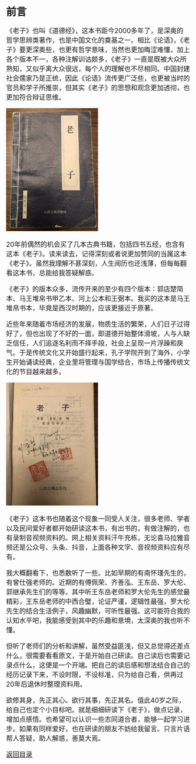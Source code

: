 # 前言

<font size="4">

《老子》也叫《道德经》，这本书距今2000多年了，是深奥的哲学思辨类著作，也是中国文化的奠基之一。相比《论语》，《老子》要更深奥些，也更有哲学意味，当然也更加晦涩难懂，加上各个版本不一，各种注解训诂颇多，《老子》一直是既被大众所熟知，又似乎离大众很远，每个人的理解也不尽相同。中国封建社会儒家乃是正统，因此《论语》流传更广泛些，也更被当时的官员和学子所推崇，但其实《老子》的思想和观念更加透彻，也更加符合辩证思维。

<img src="../images/cover.jpg" width="50%">

20年前偶然的机会买了几本古典书籍，包括四书五经，也含有这本《老子》。读来读去，记得深刻或者说更加赞同的当属这本《老子》。虽然我理解不甚深刻，人生阅历也还浅薄，但每每翻看这本书，总能给我答疑解惑。


《老子》的版本众多，流传开来的至少有四个版本：郭店楚简本、马王堆帛书甲乙本、河上公本和王弼本。我买的这本是马王堆帛书本，毕竟是西汉时期的，应该更接近于原著。



近些年来随着市场经济的发展，物质生活的繁荣，人们日子过得好了，但也出现了不好的一面，即道德开始整体滑坡，人与人缺乏信任，人们追逐名利而不择手段，社会上呈现一片浮躁和戾气。于是传统文化又开始盛行起来，孔子学院开到了海外，小学生开始诵读经典，企业里将管理与国学结合，市场上传播传统文化的节目越来越多。


<img src="../images/preface-1.jpg" width="50%">

《老子》这本书也随着这个现象一同受人关注，很多老师、学者以及民间爱好者都开始研读这本书，有出书的，有做注解的，也有录制音视频资料的。网上相关资料汗牛充栋，无论喜马拉雅音频还是公众号、头条、抖音，上面各种文字、音视频资料应有尽有。

我大概翻看下，也悉数听了一些。比如早期的有南怀瑾先生的，有曾仕强老师的。近期的有傅佩荣、齐善泓、王东岳、罗大伦、郭继承先生们的等等。其中听王东岳老师和罗大伦先生的感觉最精彩，王东岳老师的中西合璧，论证严谨，逻辑性最强，罗大伦先生的结合生活例子，风趣幽默，可听性最强。这可能符合我的认知水平吧，我能感受到其中的乐趣和意境，太深奥的我也听不懂。

但听了老师们的分析和讲解，虽然受益匪浅，但又总觉得还差点什么，很需要看看原文，于是开始自己研读。自己读后也需要记录点什么，这便是一个开端。把自己的读后感和想法结合自己的经历记录下来，不设时限，不设标准，只为给自己看，供再过20年后退休时整理资料用。

欲修其身，先正其心。欲行其事，先正其名。值此40岁之际，给自己也定个小目标吧。就是细细研读下《老子》，做点记录，增加点感悟。也希望可以认识一些志同道合者，能够一起学习进步。如果有同样爱好，也在研读的朋友不妨给我留言。只言片语帮人答疑，助人解惑，善莫大焉。

[返回目录](../) 

</font>

